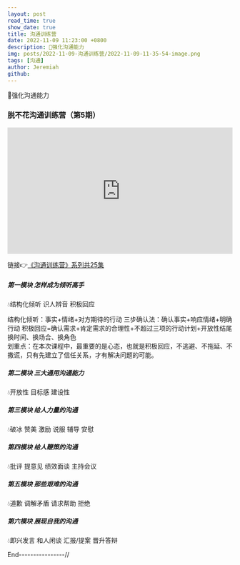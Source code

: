 ```yaml
---
layout: post
read_time: true
show_date: true
title: 沟通训练营
date: 2022-11-09 11:23:00 +0800
description: 🔆强化沟通能力
img: posts/2022-11-09-沟通训练营/2022-11-09-11-35-54-image.png
tags: [沟通]
author: Jeremiah
github: 
---
```


🔆强化沟通能力

### 脱不花沟通训练营（第5期）

<div class="resp-container" style="
    position: relative;
    overflow: hidden;
    padding-top: 56.26%;
">
<iframe class="resp-iframe" style="
    position: absolute;
    top:0;
    left:0;
    width:100%;
    height:100%;
    border:0;"
    src="http://player.jeremiah.top/ExternalPlayer/?aid=../goutong/00%E5%AF%BC%E8%AE%BA" scrolling="no" frameborder="no" framespacing="0" allowfullscreen="true" post> </iframe>

</div>

链接👉[《沟通训练营》系列共25集](https://pan.baidu.com/s/1sRZ5SxlP5vOL3zSDaWp7MA?pwd=hxb2)

##### 第一模块 怎样成为倾听高手

💧结构化倾听 识人辨音 积极回应

结构化倾听：事实+情绪+对方期待的行动
三步确认法：确认事实+响应情绪+明确行动
积极回应=确认需求+肯定需求的合理性+不超过三项的行动计划+开放性结尾  
换时间、换场合、换角色  
划重点：在本次课程中，最重要的是心态，也就是积极回应，不逃避、不拖延、不撒谎，只有先建立了信任关系，才有解决问题的可能。

##### 第二模块 三大通用沟通能力

💧开放性 目标感 建设性

##### 第三模块 给人力量的沟通

💧破冰 赞美 激励 说服 辅导 安慰

##### 第四模块 给人鞭策的沟通

💧批评 提意见 绩效面谈 主持会议

##### 第五模块 那些艰难的沟通

💧道歉 调解矛盾 请求帮助 拒绝

##### 第六模块 展现自我的沟通

💧即兴发言 和人闲谈 汇报/提案 晋升答辩

End----------------//